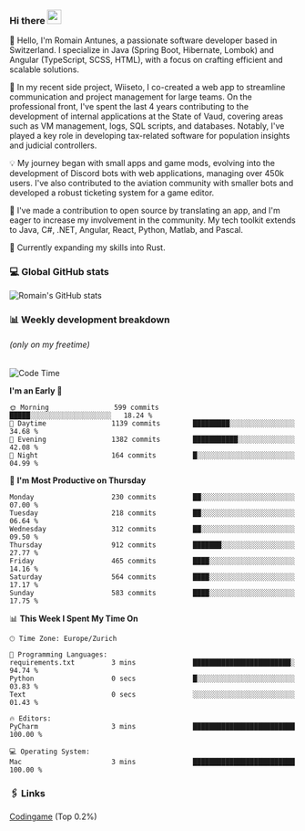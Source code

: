 ### Hi there <img src="https://media.giphy.com/media/hvRJCLFzcasrR4ia7z/giphy.gif" width="25px" height="25px">

👋 Hello, I'm Romain Antunes, a passionate software developer based in Switzerland. I specialize in Java (Spring Boot, Hibernate, Lombok) and Angular (TypeScript, SCSS, HTML), with a focus on crafting efficient and scalable solutions.

🚀 In my recent side project, Wiiseto, I co-created a web app to streamline communication and project management for large teams. On the professional front, I've spent the last 4 years contributing to the development of internal applications at the State of Vaud, covering areas such as VM management, logs, SQL scripts, and databases. Notably, I've played a key role in developing tax-related software for population insights and judicial controllers.

💡 My journey began with small apps and game mods, evolving into the development of Discord bots with web applications, managing over 450k users. I've also contributed to the aviation community with smaller bots and developed a robust ticketing system for a game editor.

🤝 I've made a contribution to open source by translating an app, and I'm eager to increase my involvement in the community. My tech toolkit extends to Java, C#, .NET, Angular, React, Python, Matlab, and Pascal.

🌱 Currently expanding my skills into Rust.


### 💻 Global GitHub stats
![Romain's GitHub stats](https://github-readme-streak-stats.herokuapp.com/?user=romainantunes&theme=dark)


### 📊 Weekly development breakdown 
###### *(only on my freetime)*

<!--START_SECTION:wakastats-->
![Code Time](http://img.shields.io/badge/Code%20Time-1%2C675%20hrs%2047%20mins-blue)

**I'm an Early 🐤** 

```text
🌞 Morning                599 commits         █████░░░░░░░░░░░░░░░░░░░░   18.24 % 
🌆 Daytime                1139 commits        █████████░░░░░░░░░░░░░░░░   34.68 % 
🌃 Evening                1382 commits        ███████████░░░░░░░░░░░░░░   42.08 % 
🌙 Night                  164 commits         █░░░░░░░░░░░░░░░░░░░░░░░░   04.99 % 
```
📅 **I'm Most Productive on Thursday** 

```text
Monday                   230 commits         ██░░░░░░░░░░░░░░░░░░░░░░░   07.00 % 
Tuesday                  218 commits         ██░░░░░░░░░░░░░░░░░░░░░░░   06.64 % 
Wednesday                312 commits         ██░░░░░░░░░░░░░░░░░░░░░░░   09.50 % 
Thursday                 912 commits         ███████░░░░░░░░░░░░░░░░░░   27.77 % 
Friday                   465 commits         ████░░░░░░░░░░░░░░░░░░░░░   14.16 % 
Saturday                 564 commits         ████░░░░░░░░░░░░░░░░░░░░░   17.17 % 
Sunday                   583 commits         ████░░░░░░░░░░░░░░░░░░░░░   17.75 % 
```


📊 **This Week I Spent My Time On** 

```text
🕑︎ Time Zone: Europe/Zurich

💬 Programming Languages: 
requirements.txt         3 mins              ████████████████████████░   94.74 % 
Python                   0 secs              █░░░░░░░░░░░░░░░░░░░░░░░░   03.83 % 
Text                     0 secs              ░░░░░░░░░░░░░░░░░░░░░░░░░   01.43 % 

🔥 Editors: 
PyCharm                  3 mins              █████████████████████████   100.00 % 

💻 Operating System: 
Mac                      3 mins              █████████████████████████   100.00 % 
```


<!--END_SECTION:wakastats-->

### 🖇 Links

[Codingame](https://www.codingame.com/profile/defc3ee5279aecc1bb6114e1f994ea9b3325423) (Top 0.2%)
